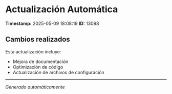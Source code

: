 # Actualización Automática

**Timestamp:** 2025-05-09 18:08:19
**ID:** 13098

## Cambios realizados

Esta actualización incluye:
- Mejora de documentación
- Optimización de código
- Actualización de archivos de configuración

---
*Generado automáticamente*
